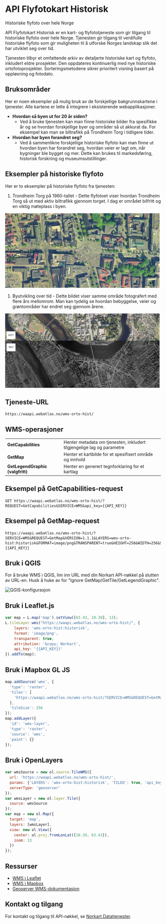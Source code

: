 # API Flyfotokart Historisk

Historiske flyfoto over hele Norge

API Flyfotokart Historisk er en kart- og flyfototjeneste som gir tilgang til historiske flyfoto over hele Norge. Tjenesten gir tilgang til verdifulle historiske flyfoto som gir muligheten til å utforske Norges landskap slik det har utviklet seg over tid.

Tjenesten tilbyr et omfattende arkiv av detaljerte historiske kart og flyfoto, inkludert eldre prosjekter. Den oppdateres kontinuerlig med nye historiske ortofotoprosjekter. Sorteringsmetodene sikrer prioritert visning basert på oppløsning og fotodato.

## Bruksområder

Her er noen eksempler på mulig bruk av de forskjellige bakgrunnskartene i tjenester. Alle kartene er lette å integrere i eksisterende webapplikasjoner.

- **Hvordan så byen ut for 20 år siden?**
  - Ved å bruke tjenesten kan man finne historiske bilder fra spesifikke år og se hvordan forskjellige byer og områder så ut akkurat da. For eksempel kan man se biltrafikk på Trondheim Torg i tidligere tider.
- **Hvordan har byen forandret seg?**
  - Ved å sammenlikne forskjellige historiske flyfoto kan man finne ut hvordan byen har forandret seg, hvordan veier er lagt om, når bygninger ble bygget og mer. Dette kan brukes til markedsføring, historisk forskning og museumsutstillinger.

## Eksempler på historiske flyfoto
Her er to eksempler på historiske flyfoto fra tjenesten:

1. Trondheim Torg på 1960-tallet - Dette flyfotoet viser hvordan Trondheim Torg så ut med aktiv biltrafikk gjennom torget. I dag er området bilfritt og en viktig møteplass i byen.

![Eksempel på historisk flyfoto](./images/flyfoto_eksempel_trondheimTorg-BY-pDpay.png)

1. Byutvikling over tid - Dette bildet viser samme område fotografert med flere års mellomrom. Man kan tydelig se hvordan bebyggelse, veier og grøntområder har endret seg gjennom årene.


![Eksempel på historisk flyfoto](./images/flyfoto_eksempel_forandring-DRfAjapU.png)


## Tjeneste-URL

```
https://waapi.webatlas.no/wms-orto-hist/
```

## WMS-operasjoner

|                                  |                                                                                                                         |
|----------------------------------|-------------------------------------------------------------------------------------------------------------------------|
| **GetCapabilities**              | Henter metadata om tjenesten, inkludert tilgjengelige lag og parametre                                                  |
| **GetMap**                       | Henter et kartbilde for et spesifisert område og innhold                                                                |
| **GetLegendGraphic (valgfritt)** | Henter en generert tegnforklaring for et kartlag                                                                        |

## Eksempel på GetCapabilities-request

```
GET https://waapi.webatlas.no/wms-orto-hist/?REQUEST=GetCapabilities&SERVICE=WMS&api_key={{API_KEY}}
```

## Eksempel på GetMap-request

```
https://waapi.webatlas.no/wms-orto-hist/?SERVICE=WMS&REQUEST=GetMap&VERSION=1.1.1&LAYERS=wms-orto-hist:historisk&FORMAT=image/png&TRANSPARENT=true&HEIGHT=256&WIDTH=256&SRS=EPSG:3857&BBOX=640007.2378317807,8171118.323685342,640083.6748600659,8171194.760713628&api_key={{API_KEY}}
```

## Bruk i QGIS

For å bruke WMS i QGIS, lim inn URL med din Norkart API-nøkkel på slutten av URL-en. Husk å huke av for "Ignore GetMap/GetTile/GetLegendGraphic".

![QGIS-konfigurasjon](./images/qgis_config.png)

## Bruk i Leaflet.js

```javascript
var map = L.map('map').setView([63.43, 10.39], 13);
L.tileLayer.wms("https://waapi.webatlas.no/wms-orto-hist/", {
    layers: 'wms-orto-hist:historisk',
    format: 'image/png',
    transparent: true,
    attribution: '&copy; Norkart',
    api_key: '{{API_KEY}}'
}).addTo(map);
```

## Bruk i Mapbox GL JS

```javascript
map.addSource('wms', {
  'type': 'raster',
  'tiles': [
    'https://waapi.webatlas.no/wms-orto-hist/?SERVICE=WMS&REQUEST=GetMap&VERSION=1.1.1&LAYERS=wms-orto-hist:historisk&FORMAT=image/png&TRANSPARENT=true&BBOX={bbox-epsg-3857}&SRS=EPSG:3857&WIDTH=256&HEIGHT=256&api_key={{API_KEY}}'
  ],
  'tileSize': 256
});
map.addLayer({
  'id': 'wms-layer',
  'type': 'raster',
  'source': 'wms',
  'paint': {}
});
```

## Bruk i OpenLayers

```javascript
var wmsSource = new ol.source.TileWMS({
  url: 'https://waapi.webatlas.no/wms-orto-hist/',
  params: {'LAYERS': 'wms-orto-hist:historisk', 'TILED': true, 'api_key': '{{API_KEY}}'},
  serverType: 'geoserver'
});
var wmsLayer = new ol.layer.Tile({
  source: wmsSource
});
var map = new ol.Map({
  target: 'map',
  layers: [wmsLayer],
  view: new ol.View({
    center: ol.proj.fromLonLat([10.39, 63.43]),
    zoom: 13
  })
});
```

## Ressurser
- [WMS i Leaflet](https://leafletjs.com/examples/wms/wms.html)
- [WMS i Mapbox](https://docs.mapbox.com/mapbox-gl-js/example/wms/)
- [Geoserver WMS-dokumentasjon](https://docs.geoserver.org/stable/en/user/services/wms/reference.html)

## Kontakt og tilgang
For kontakt og tilgang til API-nøkkel, se [Norkart Datatjenester](https://www.norkart.no/datatjenester). 